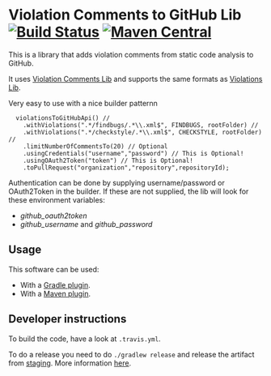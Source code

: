# Violation Comments to GitHub Lib [![Build Status](https://travis-ci.org/tomasbjerre/violation-comments-to-github-lib.svg?branch=master)](https://travis-ci.org/tomasbjerre/violation-comments-to-github-lib) [![Maven Central](https://maven-badges.herokuapp.com/maven-central/se.bjurr.violations/violation-comments-to-github/badge.svg)](https://maven-badges.herokuapp.com/maven-central/se.bjurr.violations/violation-comments-to-github)

This is a library that adds violation comments from static code analysis to GitHub.

It uses [Violation Comments Lib](https://github.com/tomasbjerre/violation-comments-lib) and supports the same formats as [Violations Lib](https://github.com/tomasbjerre/violations-lib).

Very easy to use with a nice builder patternn
```
  violationsToGitHubApi() //
    .withViolations(".*/findbugs/.*\\.xml$", FINDBUGS, rootFolder) //
    .withViolations(".*/checkstyle/.*\\.xml$", CHECKSTYLE, rootFolder) //
    .limitNumberOfCommentsTo(20) // Optional
    .usingCredentials("username","password") // This is Optional!
    .usingOAuth2Token("token") // This is Optional!
    .toPullRequest("organization","repository",repositoryId);
```

Authentication can be done by supplying username/password or OAuth2Token in the builder. If these are not supplied, the lib will look for these environment variables:
 * *github_oauth2token*
 * *github_username* and *github_password*

## Usage
This software can be used:
 * With a [Gradle plugin](https://github.com/tomasbjerre/violation-comments-to-github-gradle-plugin).
 * With a [Maven plugin](https://github.com/tomasbjerre/violation-comments-to-github-maven-plugin).

## Developer instructions

To build the code, have a look at `.travis.yml`.

To do a release you need to do `./gradlew release` and release the artifact from [staging](https://oss.sonatype.org/#stagingRepositories). More information [here](http://central.sonatype.org/pages/releasing-the-deployment.html).
